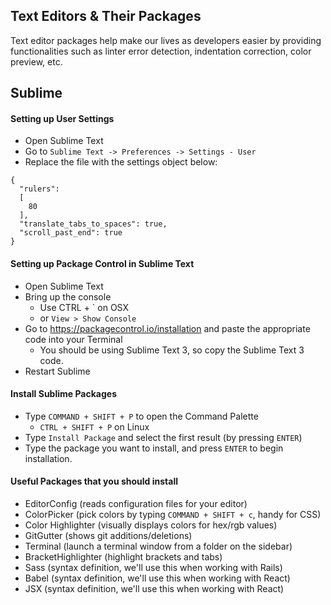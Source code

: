 ## Text Editors & Their Packages

Text editor packages help make our lives as developers easier by providing functionalities such as linter error detection, indentation correction, color preview, etc.


## Sublime

  #### Setting up User Settings

  * Open Sublime Text
  * Go to `Sublime Text -> Preferences -> Settings - User`
  * Replace the file with the settings object below:

  ```
  {
    "rulers":
    [
      80
    ],
    "translate_tabs_to_spaces": true,
    "scroll_past_end": true
  }
  ```

  #### Setting up Package Control in Sublime Text

  * Open Sublime Text
  * Bring up the console
    * Use CTRL + ` on OSX
    * or `View > Show Console`
  * Go to https://packagecontrol.io/installation and paste the appropriate code into your Terminal
    * You should be using Sublime Text 3, so copy the Sublime Text 3 code.
  * Restart Sublime

  #### Install Sublime Packages

  * Type `COMMAND + SHIFT + P` to open the Command Palette
    * `CTRL + SHIFT + P` on Linux
  * Type `Install Package` and select the first result (by pressing `ENTER`)
  * Type the package you want to install, and press `ENTER` to begin installation.

  #### Useful Packages that you should install

  * EditorConfig (reads configuration files for your editor)
  * ColorPicker (pick colors by typing `COMMAND + SHIFT + c`, handy for CSS)
  * Color Highlighter (visually displays colors for hex/rgb values)
  * GitGutter (shows git additions/deletions)
  * Terminal (launch a terminal window from a folder on the sidebar)
  * BracketHighlighter (highlight brackets and tabs)
  * Sass (syntax definition, we'll use this when working with Rails)
  * Babel (syntax definition, we'll use this when working with React)
  * JSX (syntax definition, we'll use this when working with React)
